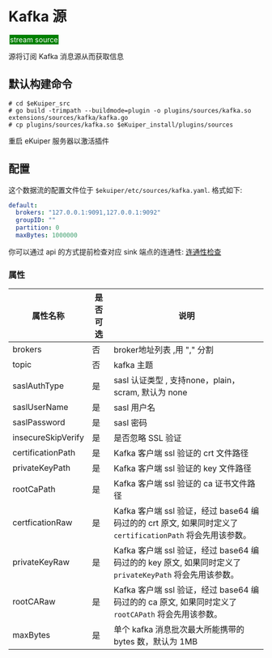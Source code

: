 # Kafka 源

<span style="background:green;color:white;padding:1px;margin:2px">stream source</span>

源将订阅 Kafka 消息源从而获取信息

## 默认构建命令

```shell
# cd $eKuiper_src
# go build -trimpath --buildmode=plugin -o plugins/sources/kafka.so extensions/sources/kafka/kafka.go
# cp plugins/sources/kafka.so $eKuiper_install/plugins/sources
```

重启 eKuiper 服务器以激活插件

## 配置

这个数据流的配置文件位于 `$ekuiper/etc/sources/kafka.yaml`. 格式如下:

```yaml
default:
  brokers: "127.0.0.1:9091,127.0.0.1:9092"
  groupID: ""
  partition: 0
  maxBytes: 1000000
```

你可以通过 api 的方式提前检查对应 sink 端点的连通性: [连通性检查](../../../api/restapi/connection.md#连通性检查)

### 属性

| 属性名称               | 是否可选 | 说明                                                                             |
|--------------------|------|--------------------------------------------------------------------------------|
| brokers            | 否    | broker地址列表 ,用 "," 分割                                                           |
| topic              | 否    | kafka 主题                                                                       |
| saslAuthType       | 是    | sasl 认证类型 , 支持none，plain，scram, 默认为 none                                       |
| saslUserName       | 是    | sasl 用户名                                                                       |
| saslPassword       | 是    | sasl 密码                                                                        |
| insecureSkipVerify | 是    | 是否忽略 SSL 验证                                                                    |
| certificationPath  | 是    | Kafka 客户端 ssl 验证的 crt 文件路径                                                     |
| privateKeyPath     | 是    | Kafka 客户端 ssl 验证的 key 文件路径                                                     |
| rootCaPath         | 是    | Kafka 客户端 ssl 验证的 ca 证书文件路径                                                    |
| certficationRaw    | 是    | Kafka 客户端 ssl 验证，经过 base64 编码过的的 crt 原文,  如果同时定义了 `certificationPath` 将会先用该参数。 |
| privateKeyRaw      | 是    | Kafka 客户端 ssl 验证，经过 base64 编码过的的 key 原文,  如果同时定义了 `privateKeyPath` 将会先用该参数。    |
| rootCARaw          | 是    | Kafka 客户端 ssl 验证，经过 base64 编码过的的 ca 原文,  如果同时定义了 `rootCAPath` 将会先用该参数。         |
| maxBytes        | 是    | 单个 kafka 消息批次最大所能携带的 bytes 数，默认为 1MB                                           |
